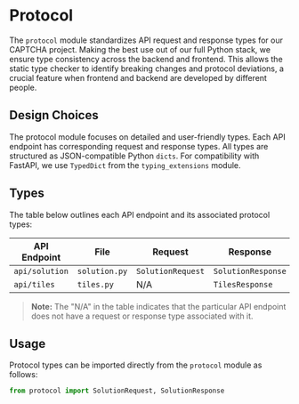 # Protocol

The `protocol` module standardizes API request and response types for our CAPTCHA project. Making the best use out of our full Python stack, we ensure type consistency across the backend and frontend. This allows the static type checker to identify breaking changes and protocol deviations, a crucial feature when frontend and backend are developed by different people.

## Design Choices

The protocol module focuses on detailed and user-friendly types. Each API endpoint has corresponding request and response types. All types are structured as JSON-compatible Python `dicts`. For compatibility with FastAPI, we use `TypedDict` from the `typing_extensions` module.

## Types

The table below outlines each API endpoint and its associated protocol types:

| API Endpoint   | File          | Request           | Response           |
| -------------- | ------------- | ----------------- | ------------------ |
| `api/solution` | `solution.py` | `SolutionRequest` | `SolutionResponse` |
| `api/tiles`    | `tiles.py`    | N/A               | `TilesResponse`    |

> **Note:** The "N/A" in the table indicates that the particular API endpoint does not have a request or response type associated with it.

## Usage

Protocol types can be imported directly from the `protocol` module as follows:

```python
from protocol import SolutionRequest, SolutionResponse
```
